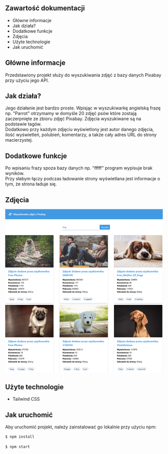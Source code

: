 ## Zawartość dokumentacji
* Główne informacje
* Jak działa?
* Dodatkowe funkcje
* Zdjęcia
* Użyte technologie
* Jak uruchomić

## Główne informacje
Przedstawiony projekt służy do wyszukiwania zdjęć z bazy danych Pixabay przy użyciu jego API.

	
## Jak działa?
Jego działanie jest bardzo proste. Wpisjąc w wyszukiwarkę angielską frazę np. "Parrot" otrzymamy w domyśle 20 zdjęć psów które zostają zaczerpnięte ze zbioru zdjęć Pixabay. Zdjęcia wyszukiwane są na podstawie tagów.<br/>
Dodatkowo przy każdym zdjęciu wyświetlony jest autor danego zdjęcia, ilość wyświetleń, polubień, komentarzy, a także cały adres URL do strony macierzystej.

## Dodatkowe funkcje
Po wpisaniu frazy spoza bazy danych np. "fffff" program wypisuje brak wyników.
<br/>
Przy słabym łączy podczas ładowanie strony wyświetlana jest informacje o tym, że strona ładuje się.


## Zdjęcia

![Screenshot](Projekt.png)

## Użyte technologie

- Tailwind CSS

## Jak uruchomić
Aby uruchomić projekt, należy zainstalować go lokalnie przy użyciu npm:

```
$ npm install

$ npm start
```

